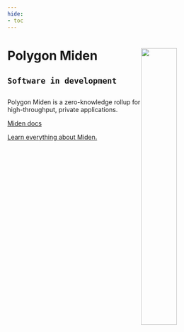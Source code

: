 ```yaml
---
hide:
- toc
---
```


<style>
   .md-source-file, .md-content__button.md-icon {
      display: none;
   }
</style>

<div class="section-wrapper product-section-head">
      <div class="hero-image"><img src="../img/miden/miden.svg" loading="lazy" class="hero-image" style="width: 40%; float: right;"></div>
   <div class="hero-left">
      <h1 class="hero-heading">Polygon Miden</h1>
      <h2><code>Software in development</code></h2>
      <h2></h2>
      <p class="hero-subtext">Polygon Miden is a zero-knowledge rollup for high-throughput, private applications.</p>
   </div>
</div>

<div class="grid-container">
   <div class="grid-item">
      <a href="https://0xpolygonmiden.github.io/miden-docs/">
         <div class="product-list-item-header">
            <div class="feature-card-heading">Miden docs</div>
         </div>
         <p class="feature-paragraph">Learn everything about Miden.</p>
      </a>
   </div>
</div>
</div>
